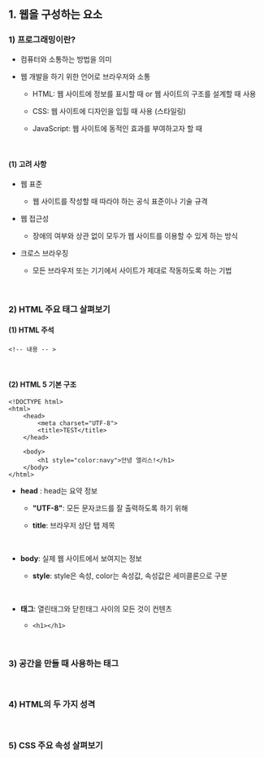 ## 1. 웹을 구성하는 요소   
### 1) 프로그래밍이란?
* 컴퓨터와 소통하는 방법을 의미   

* 웹 개발을 하기 위한 언어로 브라우저와 소통

   * HTML: 웹 사이트에 정보를 표시할 때 or 웹 사이트의 구조를 설계할 때 사용   

   * CSS: 웹 사이트에 디자인을 입힐 때 사용 (스타일링)   

   * JavaScript: 웹 사이트에 동적인 효과를 부여하고자 할 때   

<br>

#### (1) 고려 사항
* 웹 표준

   * 웹 사이트를 작성할 때 따라야 하는 공식 표준이나 기술 규격

* 웹 접근성

   * 장애의 여부와 상관 없이 모두가 웹 사이트를 이용할 수 있게 하는 방식

* 크로스 브라우징

   * 모든 브라우저 또는 기기에서 사이트가 제대로 작동하도록 하는 기법   

<br>

### 2) HTML 주요 태그 살펴보기   
#### (1) HTML 주석
```
<!-- 내용 -- >
```

<br>

#### (2) HTML 5 기본 구조
```
<!DOCTYPE html>
<html>
    <head>
        <meta charset="UTF-8">
        <title>TEST</title>
    </head>

    <body>
        <h1 style="color:navy">안녕 엘리스!</h1>
    </body>
</html>
```
* __head__ : head는 요약 정보

   * __"UTF-8"__: 모든 문자코드를 잘 출력하도록 하기 위해   

   * __title__: 브라우저 상단 탭 제목   
<br>

* __body__: 실제 웹 사이트에서 보여지는 정보   

   * __style__: style은 속성, color는 속성값, 속성값은 세미콜론으로 구분   
<br>

* __태그__: 열린태그와 닫힌태그 사이의 모든 것이 컨텐츠

   * ```<h1></h1>```

<br>

### 3) 공간을 만들 때 사용하는 태그   

<br>

### 4) HTML의 두 가지 성격   

<br>

### 5) CSS 주요 속성 살펴보기   
